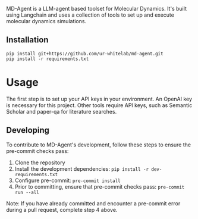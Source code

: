 MD-Agent is a LLM-agent based toolset for Molecular Dynamics.
It's built using Langchain and uses a collection of tools to set up and execute molecular dynamics simulations.


## Installation
```
pip install git+https://github.com/ur-whitelab/md-agent.git
pip install -r requirements.txt
```


# Usage
The first step is to set up your API keys in your environment. An OpenAI key is necessary for this project.
Other tools require API keys, such as Semantic Scholar and paper-qa for literature searches.


## Developing
To contribute to MD-Agent's development, follow these steps to ensure the pre-commit checks pass:
1. Clone the repository
2. Install the development dependencies: `pip install -r dev-requirements.txt`
3. Configure pre-commit: `pre-commit install`
4. Prior to committing, ensure that pre-commit checks pass: `pre-commit run --all`

Note: If you have already committed and encounter a pre-commit error during a pull request, complete step 4 above.
